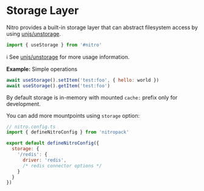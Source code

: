 # Storage Layer

Nitro provides a built-in storage layer that can abstract filesystem access by using [unjs/unstorage](https://github.com/unjs/unstorage).

```js
import { useStorage } from '#nitro'
```

ℹ️ See [unjs/unstorage](https://github.com/unjs/unstorage) for more usage information.

**Example:** Simple operations

```js
await useStorage().setItem('test:foo', { hello: world })
await useStorage().getItem('test:foo')
```


By default storage is in-memory with mounted `cache:` prefix only for development.

You can add more mountpoints using `storage` option:

```js
// nitro.config.ts
import { defineNitroConfig } from 'nitropack'

export default defineNitroConfig({
  storage: {
    '/redis': {
      driver: 'redis',
      /* redis connector options */
    }
  }
})
```
